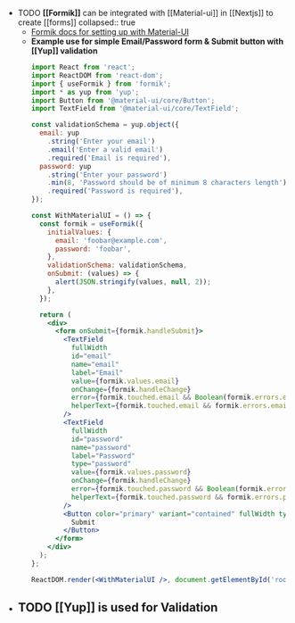 - TODO **[[Formik]]** can be integrated with [[Material-ui]] in [[Nextjs]] to create [[forms]]
  collapsed:: true
	- [Formik docs for setting up with Material-UI](https://formik.org/docs/examples/with-material-ui)
	- **Example use for simple Email/Password form & Submit button with [[Yup]] validation**
	  ```jsx
	  import React from 'react';
	  import ReactDOM from 'react-dom';
	  import { useFormik } from 'formik';
	  import * as yup from 'yup';
	  import Button from '@material-ui/core/Button';
	  import TextField from '@material-ui/core/TextField';
	  
	  const validationSchema = yup.object({
	    email: yup
	      .string('Enter your email')
	      .email('Enter a valid email')
	      .required('Email is required'),
	    password: yup
	      .string('Enter your password')
	      .min(8, 'Password should be of minimum 8 characters length')
	      .required('Password is required'),
	  });
	  
	  const WithMaterialUI = () => {
	    const formik = useFormik({
	      initialValues: {
	        email: 'foobar@example.com',
	        password: 'foobar',
	      },
	      validationSchema: validationSchema,
	      onSubmit: (values) => {
	        alert(JSON.stringify(values, null, 2));
	      },
	    });
	  
	    return (
	      <div>
	        <form onSubmit={formik.handleSubmit}>
	          <TextField
	            fullWidth
	            id="email"
	            name="email"
	            label="Email"
	            value={formik.values.email}
	            onChange={formik.handleChange}
	            error={formik.touched.email && Boolean(formik.errors.email)}
	            helperText={formik.touched.email && formik.errors.email}
	          />
	          <TextField
	            fullWidth
	            id="password"
	            name="password"
	            label="Password"
	            type="password"
	            value={formik.values.password}
	            onChange={formik.handleChange}
	            error={formik.touched.password && Boolean(formik.errors.password)}
	            helperText={formik.touched.password && formik.errors.password}
	          />
	          <Button color="primary" variant="contained" fullWidth type="submit">
	            Submit
	          </Button>
	        </form>
	      </div>
	    );
	  };
	  
	  ReactDOM.render(<WithMaterialUI />, document.getElementById('root'));
	  ```
- TODO [[Yup]] is used for Validation
	-